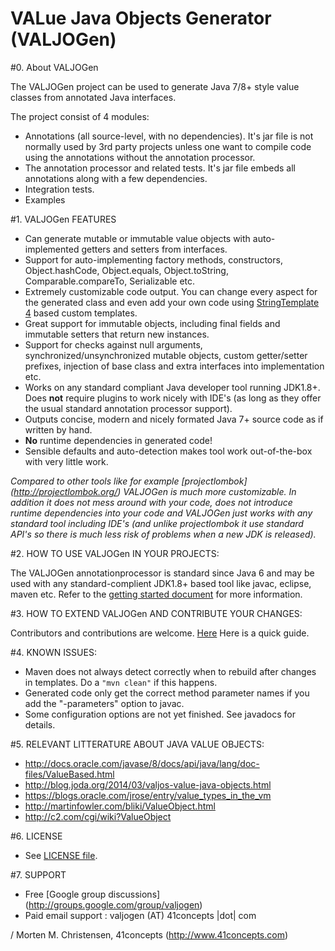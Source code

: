 VALue Java Objects Generator (VALJOGen)
=======================================

#0. About VALJOGen

The VALJOGen project can be used to generate Java 7/8+ style value classes from annotated Java interfaces.

The project consist of 4 modules:
- Annotations (all source-level, with no dependencies). It's jar file is not normally used by 3rd party projects unless one want to compile code using the annotations without the annotation processor.
- The annotation processor and related tests. It's jar file embeds all annotations along with a few dependencies.
- Integration tests.
- Examples

#1. VALJOGen FEATURES

+ Can generate mutable or immutable value objects with auto-implemented getters and setters from interfaces.
+ Support for auto-implementing factory methods, constructors, Object.hashCode, Object.equals, Object.toString, Comparable.compareTo, Serializable etc.
+ Extremely customizable code output. You can change every aspect for the generated class and even add your own code using [StringTemplate 4](www.stringtemplate.org) based custom templates.
+ Great support for immutable objects, including final fields and immutable setters that return new instances.
+ Support for checks against null arguments, synchronized/unsynchronized mutable objects, custom getter/setter prefixes, injection of base class and extra interfaces into implementation etc.
+ Works on any standard compliant Java developer tool running JDK1.8+. Does **not** require plugins to work nicely with IDE's (as long as they offer the usual standard annotation processor support).
+ Outputs concise, modern and nicely formated Java 7+ source code as if written by hand.
+ **No** runtime dependencies in generated code!
+ Sensible defaults and auto-detection makes tool work out-of-the-box with very little work.

*Compared to other tools like for example [projectlombok] (http://projectlombok.org/) VALJOGen is much more customizable. In addition it does not mess around with your code, does not introduce runtime dependencies
into your code and VALJOGen just works with any standard tool including IDE's (and unlike projectlombok it use standard API's so there is much less risk of problems when a new JDK is released).*

#2. HOW TO USE VALJOGen IN YOUR PROJECTS:

The VALJOGen annotationprocessor is standard since Java 6 and may be used with any standard-complient JDK1.8+ based tool like javac, eclipse, maven etc. Refer to the [getting started document](GETSTARTED.md) for more information.

#3. HOW TO EXTEND VALJOGen AND CONTRIBUTE YOUR CHANGES:

Contributors and contributions are welcome. [Here](CONTRIBUTING.md)  Here is a quick guide.

#4. KNOWN ISSUES:
- Maven does not always detect correctly when to rebuild after changes in templates. Do a `"mvn clean"` if this happens.
- Generated code only get the correct method parameter names if you add the "-parameters" option to javac.
- Some configuration options are not yet finished. See javadocs for details.

#5. RELEVANT LITTERATURE ABOUT JAVA VALUE OBJECTS:
- http://docs.oracle.com/javase/8/docs/api/java/lang/doc-files/ValueBased.html
- http://blog.joda.org/2014/03/valjos-value-java-objects.html
- https://blogs.oracle.com/jrose/entry/value_types_in_the_vm
- http://martinfowler.com/bliki/ValueObject.html
- http://c2.com/cgi/wiki?ValueObject

#6. LICENSE
- See [LICENSE file](./LICENSE).

#7. SUPPORT
- Free [Google group discussions] (http://groups.google.com/group/valjogen)
- Paid email support : valjogen (AT) 41concepts |dot| com

/ Morten M. Christensen, 41concepts (http://www.41concepts.com)
